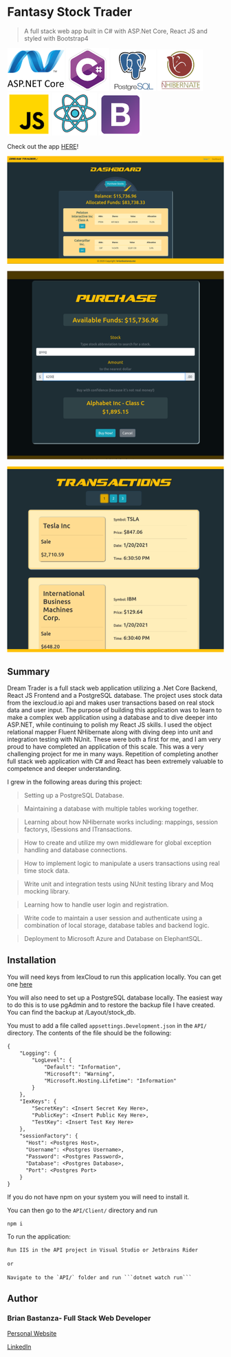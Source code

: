 # Fantasy Stock Trader

> A full stack web app built in C# with ASP.Net Core, React JS and styled with Bootstrap4

![dotnet](mdImages/dotnetcore.png)
![csharp](mdImages/c_sharp.png)
![postgres](mdImages/postgres.png)
![csharp](mdImages/nhibernate.png)
![javascript](mdImages/javascript.png)
![html](mdImages/react.png)
![html](mdImages/bootstrap.png)

Check out the app [HERE](https://dreamtrader.azurewebsites.net)!

![Screenshot](mdImages/screenshot.png)

![Screenshot2](mdImages/screenshot2.png)

![Screenshot3](mdImages/screenshot3.png)

## Summary

Dream Trader is a full stack web application utilizing a .Net Core Backend, React JS Frontend and a PostgreSQL database. The
project uses stock data from the iexcloud.io api and makes user transactions based on real stock data and user input. The purpose 
of building this application was to learn to make a complex web application using a database and to dive deeper
into ASP.NET, while continuing to polish my React JS skills. I used the object relational mapper Fluent NHibernate 
along with diving deep into unit and integration testing with NUnit. These were both a first for me, and I am very proud 
to have completed an application of this scale. This was a very challenging project for me in many ways. Repetition of completing
another full stack web application with C# and React has been extremely valuable to competence and deeper understanding.

I grew in the following areas during this project:

> Setting up a PostgreSQL Database.

> Maintaining a database with multiple tables working together.

> Learning about how NHibernate works including: mappings, session factorys, ISessions and ITransactions.

> How to create and utilize my own middleware for global exception handling and database connections.

> How to implement logic to manipulate a users transactions using real time stock data. 

> Write unit and integration tests using NUnit testing library and Moq mocking library.

> Learning how to handle user login and registration.

> Write code to maintain a user session and authenticate using a combination of local storage, database tables and backend logic.

> Deployment to Microsoft Azure and Database on ElephantSQL.


## Installation

You will need keys from IexCloud to run this application locally. You can get one [here](https://www.iexcloud.io)

You will also need to set up a PostgreSQL database locally. The easiest way to do this is to use pgAdmin and
to restore the backup file I have created. You can find the backup at /Layout/stock_db. 

You must to add a file called `appsettings.Development.json` in the `API/` directory. The contents of the file should be the following:

```
{
    "Logging": {
        "LogLevel": {
            "Default": "Information",
            "Microsoft": "Warning",
            "Microsoft.Hosting.Lifetime": "Information"
        }
    },
    "IexKeys": {
        "SecretKey": <Insert Secret Key Here>,
        "PublicKey": <Insert Public Key Here>,
        "TestKey": <Insert Test Key Here>
    },
    "sessionFactory": {
      "Host": <Postgres Host>,
      "Username": <Postgres Username>,
      "Password": <Postgres Password>,
      "Database": <Postgres Database>,
      "Port": <Postgres Port>
    }
}
```
If you do not have npm on your system you will need to install it.

You can then go to the `API/Client/` directory and run

```
npm i
```

To run the application:

    Run IIS in the API project in Visual Studio or Jetbrains Rider

    or 

    Navigate to the `API/` folder and run ```dotnet watch run```


## Author

### Brian Bastanza- Full Stack Web Developer

<a href="https://www.brianbastanza.me/" target="_blank" rel="noopener">Personal Website</a>

[LinkedIn](https://www.linkedin.com/in/bbastanza)
